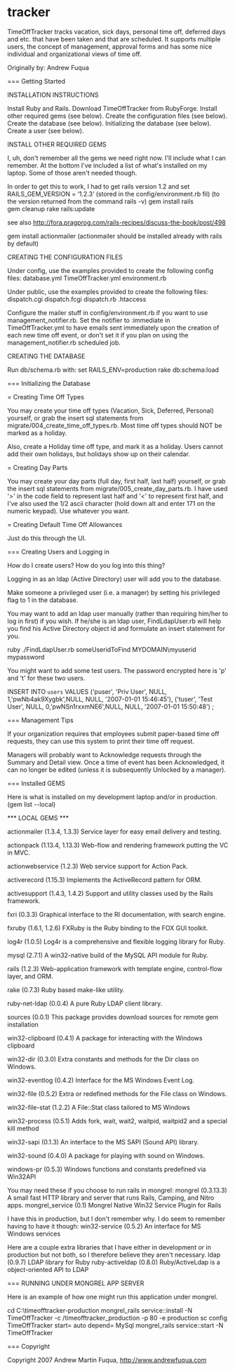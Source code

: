 tracker
=======

TimeOffTracker tracks vacation, sick days, personal time off, deferred days and etc. that have been taken and that are scheduled. It supports multiple 
users, the concept of management, approval forms and has some nice individual and organizational views of time off.

Originally by: Andrew Fuqua

=== Getting Started

INSTALLATION INSTRUCTIONS

Install Ruby and Rails. 
Download TimeOffTracker from RubyForge.
Install other required gems (see below).
Create the configuration files (see below).
Create the database (see below).
Initializing the database (see below).
Create a user (see below).


INSTALL OTHER REQUIRED GEMS

I, uh, don't remember all the gems we need right now. I'll include what I can remember. At the bottom I've included a list of what's installed on my laptop. Some of those aren't
needed though.

In order to get this to work, I had to get rails version 1.2 and set RAILS_GEM_VERSION = ‘1.2.3’ (stored in the config/environment.rb fil) (to the version returned from the command rails -v) 
  gem install rails  
	gem cleanup
	rake rails:update
  
see also http://fora.pragprog.com/rails-recipes/discuss-the-book/post/498

  gem install actionmailer  (actionmailer should be installed already with rails by default)


CREATING THE CONFIGURATION FILES

Under config, use the examples provided to create the 
following config files:
	database.yml
	TimeOffTracker.yml
    environment.rb
    
Under public, use the examples provided to create the 
following files:
	dispatch.cgi
	dispatch.fcgi
	dispatch.rb
	.htaccess
	
Configure the mailer stuff in config/environment.rb if you want to use management_notifier.rb. Set the notifier to :immediate in TimeOffTracker.yml 
to have emails sent immediately upon the creation of each new time off event, or don't set it if you plan on using the management_notifier.rb scheduled job.

	
	
CREATING THE DATABASE

Run db/schema.rb with: 
    set RAILS_ENV=production
	rake db:schema:load


=== Initializing the Database 

= Creating Time Off Types
 
You may create your time off types (Vacation, Sick, Deferred, Personal) yourself, or grab the insert sql statements from migrate/004_create_time_off_types.rb.
Most time off types should NOT be marked as a holiday.

Also, create a Holiday time off type, and mark it as a holiday. Users cannot add their own holidays, but holidays show up on their calendar.


= Creating Day Parts

You may create your day parts (full day, first half, last half) yourself, or grab the insert sql statements from migrate/005_create_day_parts.rb.
I have used '>' in the code field to represent last half and '<' to represent first half, and I've also used the 1/2 ascii character (hold down alt and enter 171 on the numeric keypad).
Use whatever you want.


= Creating Default Time Off Allowances

Just do this through the UI.


=== Creating Users and Logging in

How do I create users? How do you log into this thing?

Logging in as an ldap (Active Directory) user will add you to the database.

Make someone a privileged user (i.e. a manager) by setting his privileged flag to 1 in the database.

You may want to add an ldap user manually (rather than requiring him/her to log in first) if you wish. If he/she is an ldap user, FindLdapUser.rb will help
you find his Active Directory object id and formulate an insert statement for you.

  ruby ./FindLdapUser.rb someUseridToFind MYDOMAIN\myuserid mypassword

You might want to add some test users. The password encrypted here is 
'p' and 't' for these two users.

INSERT INTO `users` VALUES
('puser', 'Priv User', NULL, 1,'pwNb4ak9Xygbk',NULL, NULL, '2007-01-01 15:46:45'),
('tuser', 'Test User', NULL, 0,'pwNSn1rxxmNE6',NULL, NULL, '2007-01-01 15:50:48')
;


=== Management Tips

If your organization requires that employees submit paper-based time off requests, they can use this system to print their time off request.

Managers will probably want to Acknowledge requests through the Summary and Detail view. Once a time of event has been Acknowledged, it can no longer be
edited (unless it is subsequently Unlocked by a manager).

=== Installed GEMS


Here is what is installed on my development laptop and/or in production.
(gem list --local)

*** LOCAL GEMS ***

actionmailer (1.3.4, 1.3.3)
    Service layer for easy email delivery and testing.

actionpack (1.13.4, 1.13.3)
    Web-flow and rendering framework putting the VC in MVC.

actionwebservice (1.2.3)
    Web service support for Action Pack.

activerecord (1.15.3)
    Implements the ActiveRecord pattern for ORM.

activesupport (1.4.3, 1.4.2)
    Support and utility classes used by the Rails framework.

fxri (0.3.3)
    Graphical interface to the RI documentation, with search engine.

fxruby (1.6.1, 1.2.6)
    FXRuby is the Ruby binding to the FOX GUI toolkit.

log4r (1.0.5)
    Log4r is a comprehensive and flexible logging library for Ruby.

mysql (2.7.1)
    A win32-native build of the MySQL API module for Ruby.

rails (1.2.3)
    Web-application framework with template engine, control-flow layer,
    and ORM.

rake (0.7.3)
    Ruby based make-like utility.

ruby-net-ldap (0.0.4)
    A pure Ruby LDAP client library.

sources (0.0.1)
    This package provides download sources for remote gem installation

win32-clipboard (0.4.1)
    A package for interacting with the Windows clipboard

win32-dir (0.3.0)
    Extra constants and methods for the Dir class on Windows.

win32-eventlog (0.4.2)
    Interface for the MS Windows Event Log.

win32-file (0.5.2)
    Extra or redefined methods for the File class on Windows.

win32-file-stat (1.2.2)
    A File::Stat class tailored to MS Windows

win32-process (0.5.1)
    Adds fork, wait, wait2, waitpid, waitpid2 and a special kill method

win32-sapi (0.1.3)
    An interface to the MS SAPI (Sound API) library.

win32-sound (0.4.0)
    A package for playing with sound on Windows.

windows-pr (0.5.3)
    Windows functions and constants predefined via Win32API


You may need these if you choose to run rails in mongrel:
mongrel (0.3.13.3)
    A small fast HTTP library and server that runs Rails, Camping, and
    Nitro apps.
mongrel_service (0.1)
    Mongrel Native Win32 Service Plugin for Rails
    
I have this in production, but I don't remember why. I do seem to remember
having to have it though:
win32-service (0.5.2)
    An interface for MS Windows services    

Here are a couple extra libraries that I have either in development or
in production but not both, so I therefore believe they aren't necessary.
ldap (0.9.7)
    LDAP library for Ruby
ruby-activeldap (0.8.0)
    Ruby/ActiveLdap is a object-oriented API to LDAP



=== RUNNING UNDER MONGREL APP SERVER

Here is an example of how one might run this application under mongrel.

cd C:\timeofftracker-production
mongrel_rails service::install -N TimeOffTracker -c /timeofftracker_production -p 80 -e production
sc config TimeOffTracker start= auto depend= MySql
mongrel_rails service::start -N TimeOffTracker

=== Copyright

Copyright 2007 Andrew Martin Fuqua, http://www.andrewfuqua.com
